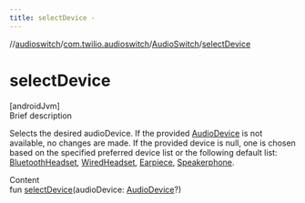 ```yaml
---
title: selectDevice -
---
```

//[audioswitch](../../index.md)/[com.twilio.audioswitch](../index.md)/[AudioSwitch](index.md)/[selectDevice](select-device.md)



# selectDevice  
[androidJvm]  
Brief description  


Selects the desired audioDevice. If the provided [AudioDevice](../-audio-device/index.md) is not available, no changes are made. If the provided device is null, one is chosen based on the specified preferred device list or the following default list: [BluetoothHeadset](../-audio-device/-bluetooth-headset/index.md), [WiredHeadset](../-audio-device/-wired-headset/index.md), [Earpiece](../-audio-device/-earpiece/index.md), [Speakerphone](../-audio-device/-speakerphone/index.md).

  
Content  
fun [selectDevice](select-device.md)(audioDevice: [AudioDevice](../-audio-device/index.md)?)  



